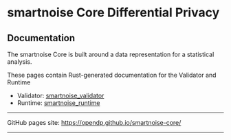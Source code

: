 # smartnoise Core Differential Privacy

## Documentation

The smartnoise Core is built around a data representation for a statistical analysis.

These pages contain Rust-generated documentation for the Validator and Runtime

- Validator: [smartnoise_validator](https://opendp.github.io/smartnoise-core/doc/smartnoise_validator/index.html)
- Runtime: [smartnoise_runtime](https://opendp.github.io/smartnoise-core/doc/smartnoise_runtime/index.html)

---

GitHub pages site: https://opendp.github.io/smartnoise-core/

---
